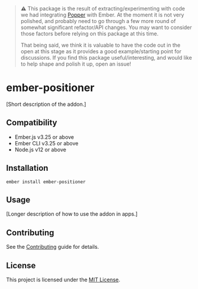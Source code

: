 > :warning: This package is the result of extracting/experimenting with code
> we had integrating [Popper](https://popper.js.org) with Ember. At the moment
> it is not very polished, and probably need to go through a few more round of
> somewhat significant refactor/API changes. You may want to consider those
> factors before relying on this package at this time.
>
> That being said, we think it is valuable to have the code out in the open at
> this stage as it provides a good example/starting point for discussions. If
> you find this package useful/interesting, and would like to help shape and
> polish it up, open an issue!

# ember-positioner

[Short description of the addon.]


## Compatibility

* Ember.js v3.25 or above
* Ember CLI v3.25 or above
* Node.js v12 or above


## Installation

```
ember install ember-positioner
```


## Usage

[Longer description of how to use the addon in apps.]


## Contributing

See the [Contributing](CONTRIBUTING.md) guide for details.


## License

This project is licensed under the [MIT License](LICENSE.md).
